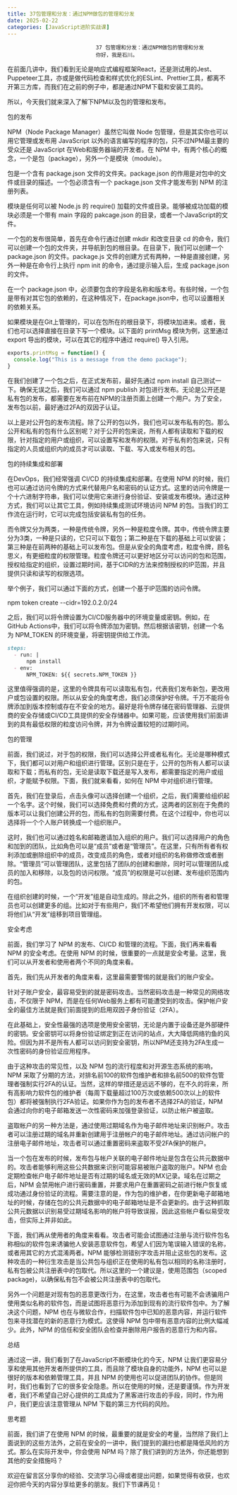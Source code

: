 ```yaml
---
title: 37包管理和分发：通过NPM做包的管理和分发
date: 2025-02-22
categories: [JavaScript进阶实战课]
---
```

```text
                            37 包管理和分发：通过NPM做包的管理和分发
                            你好，我是石川。
```

在前面几讲中，我们看到无论是响应式编程框架React，还是测试用的Jest、Puppeteer工具，亦或是做代码检查和样式优化的ESLint、Prettier工具，都离不开第三方库，而我们在之前的例子中，都是通过NPM下载和安装工具的。

所以，今天我们就来深入了解下NPM以及包的管理和发布。

包的发布

NPM（Node Package Manager）虽然它叫做 Node 包管理，但是其实你也可以用它管理或发布用 JavaScript 以外的语言编写的程序的包，只不过NPM最主要的受众还是 JavaScript 在Web和服务器端的开发者。在 NPM 中，有两个核心的概念，一个是包（package），另外一个是模块（module）。

包是一个含有 package.json 文件的文件夹。package.json 的作用是对包中的文件或目录的描述。一个包必须含有一个 package.json 文件才能发布到 NPM 的注册列表。

模块是任何可以被 Node.js 的 require() 加载的文件或目录。能够被成功加载的模块必须是一个带有 main 字段的 pakcage.json 的目录，或者一个JavaScript的文件。

一个包的发布很简单，首先在命令行通过创建 mkdir 和改变目录 cd 的命令，我们可以创建一个包的文件夹，并导航到包的根目录。在目录下，我们可以创建一个 package.json 的文件。package.js 文件的创建方式有两种，一种是直接创建，另外一种是在命令行上执行 npm init 的命令，通过提示输入后，生成 package.json 的文件。

在一个 package.json 中，必须要包含的字段是名称和版本号。有些时候，一个包是带有对其它包的依赖的，在这种情况下，在package.json中，也可以设置相关的依赖关系。

如果模块是在Git上管理的，可以在包所在的根目录下，将模块加进来。或者，我们也可以选择直接在目录下写一个模块。以下面的 printMsg 模块为例，这里通过 export 导出的模块，可以在其它的程序中通过 require() 导入引用。

```javascript
exports.printMsg = function() {
  console.log("This is a message from the demo package");
}
```


在我们创建了一个包之后，在正式发布前，最好先通过 npm install 自己测试一下。确保无误之后，我们可以通过 npm publish 对包进行发布。无论是公开还是私有包的发布，都需要在发布前在NPM的注册页面上创建一个用户。为了安全，发布包以前，最好通过2FA的双因子认证。

以上是对公开包的发布流程。除了公开的包以外，我们也可以发布私有的包。那么公开和私有的包有什么区别呢？对于公开的包来说，所有人都有读取和下载的权限，针对指定的用户或组织，可以设置写和发布的权限。对于私有的包来说，只有指定的人员或组织内的成员才可以读取、下载、写入或发布相关的包。

包的持续集成和部署

在DevOps，我们经常强调 CI/CD 的持续集成和部署。在使用 NPM 的时候，我们也可以通过访问令牌的方式来代替用户名和密码的认证方式。这里的访问令牌是一个十六进制字符串，我们可以使用它来进行身份验证、安装或发布模块。通过这种方式，我们可以让其它工具，例如持续集成测试环境访问 NPM 的包。当我们的工作流在运行时，它可以完成包括安装私有包的任务。

而令牌又分为两类，一种是传统令牌，另外一种是粒度令牌。其中，传统令牌主要分为3类，一种是只读的，它只可以下载包；第二种是在下载的基础上可以安装；第三种是在前两种的基础上可以发布包。但是从安全的角度考虑，粒度令牌，顾名思义，有更细粒度的权限管理。粒度令牌还可以更好地区分可以访问的包和范围，授权给指定的组织，设置过期时间，基于CIDR的方法来控制授权的IP范围，并且提供只读和读写的权限选项。

举个例子，我们可以通过下面的方式，创建一个基于IP范围的访问令牌。

npm token create --cidr=192.0.2.0/24


之后，我们可以将令牌设置为CI/CD服务器中的环境变量或密钥。例如，在GitHub Actions中，我们可以将令牌添加为密钥。然后根据该密钥，创建一个名为 NPM_TOKEN 的环境变量，将密钥提供给工作流。

```markdown
steps:
  - run: |
      npm install
  - env:
      NPM_TOKEN: ${{ secrets.NPM_TOKEN }}
```


这里值得强调的是，这里的令牌具有可以读取私有包，代表我们发布新包，更改用户或包设置的权限。所以从安全的角度考虑，我们必须保护好令牌。千万不能将令牌添加到版本控制或存在不安全的地方。最好是将令牌存储在密码管理器、云提供商的安全存储或CI/CD工具提供的安全存储器中。如果可能，应该使用我们前面讲到的具有最低权限的粒度访问令牌，并为令牌设置较短的过期时间。

包的管理

前面，我们说过，对于包的权限，我们可以选择公开或者私有化。无论是哪种模式下，我们都可以对用户和组织进行管理。区别只是在于，公开的包所有人都可以读取和下载；而私有的包，无论是读取下载还是写入发布，都需要指定的用户或组织，才能赋予权限。下面，我们就来看看，如何在 NPM 中对组织进行管理。

首先，我们在登录后，点击头像可以选择创建一个组织，之后，我们需要给组织起一个名字。这个时候，我们可以选择免费和付费的方式，这两者的区别在于免费的版本可以让我们创建公开的包，而私有的包则需要付费。在这个过程中，你也可以选择将一个个人账户转换成一个组织账户。

这时，我们也可以通过姓名和邮箱邀请加入组织的用户。我们可以选择用户的角色和加到的团队，比如角色可以是“成员”或者是“管理员”。在这里，只有所有者有权利添加或删除组织中的成员，改变成员的角色，或者对组织的名称做修改或者删除。“管理员”可以管理团队，这里包括了团队的创建和删除，同时可以管理团队成员的加入和移除，以及包的访问权限。“成员”的权限是可以创建、发布组织范围内的包。

在组织创建的时候，一个“开发”组是自动生成的。除此之外，组织的所有者和管理员也可以创建更多的组。比如对于有些用户，我们不希望他们拥有开发权限，可以将他们从“开发”组移到项目管理组。

安全考虑

前面，我们学习了 NPM 的发布、CI/CD 和管理的流程。下面，我们再来看看 NPM 的安全考虑。在使用 NPM 的时候，很重要的一点就是安全考量。这里，我们可以从开发者和使用者两个不同的角度来看。

首先，我们先从开发者的角度来看，这里最需要警惕的就是我们的账户安全。

针对子账户安全，最容易受到的就是密码攻击。当然密码攻击是一种常见的网络攻击，不仅限于 NPM，而是在任何Web服务上都有可能遭受到的攻击。保护帐户安全的最佳方法就是我们前面提到的启用双因子身份验证（2FA）。

在此基础上，安全性最强的选项是使用安全密钥，无论是内置于设备还是外部硬件的密钥。安全密钥可以将身份验证绑定到正在访问的站点，大大降低网络钓鱼的风险。但因为并不是所有人都可以访问到安全密钥，所以NPM还支持为2FA生成一次性密码的身份验证应用程序。

由于这种攻击的常见性，以及 NPM 包的流行程度和对开源生态系统的影响，NPM 采取了分期的方法，对排名前100的软件包维护者和排名前500的软件包管理者强制实行2FA的认证。当然，这样的举措还是远远不够的，在不久的将来，所有高影响力软件包的维护者（每周下载量超过100万次或依赖500次以上的软件包）都将被强制执行2FA验证。如果你作为包的发布者不选择2FA的验证，NPM 会通过向你的电子邮箱发送一次性密码来加强登录验证，以防止帐户被盗取。

盗取帐户的另一种方法是，通过使用过期域名作为电子邮件地址来识别帐户。攻击者可以注册过期的域名并重新创建用于注册帐户的电子邮件地址。通过访问帐户的注册电子邮件地址，攻击者可以通过重置密码来盗取不受2FA保护的帐户。

当一个包在发布的时候，发布包与帐户关联的电子邮件地址是包含在公共元数据中的。攻击者能够利用这些公共数据来识别可能容易被账户盗取的账户。NPM 也会定期检查帐户电子邮件地址是否有过期的域名或无效的MX记录。域名在过期之后，NPM 会禁用帐户进行密码重置，并要求用户在重置密码之前进行帐户恢复或成功通过身份验证的流程。需要注意的是，作为包的维护者，在你更新电子邮箱地址的时候，存储在包的公共元数据中的电子邮箱地址是不会更新的。由于这种抓取公共元数据以识别易受过期域名影响的帐户将导致误报，因此这些帐户看似易受攻击，但实际上并非如此。

下面，我们再从使用者的角度来看看。攻击者可能会试图通过注册与流行软件包名称相似的软件包来诱骗他人安装恶意软件包，希望人们因为笔误输入错误的名称，或者用其它的方式混淆两者。NPM 能够检测错别字攻击并阻止这些包的发布。这种攻击的一种衍生攻击是当公共包与组织正在使用的私有包以相同的名称注册时，私有包被公共注册表中的包取代。所以这里的一个建议是，使用范围包（scoped package)，以确保私有包不会被公共注册表中的包取代。

另外一个问题是对现有包的恶意更改行为，在这里，攻击者也有可能不会诱骗用户使用类似名称的软件包，而是试图将恶意行为添加到现有的流行软件包中。为了解决这个问题，NPM 也在与微软合作，扫描软件包中已知的恶意内容，并运行软件包来寻找潜在的新的恶意行为模式。这使得 NPM 包中带有恶意内容的比例大幅减少。此外，NPM 的信任和安全团队会检查并删除用户报告的恶意行为和内容。

总结

通过这一讲，我们看到了在JavaScript不断模块化的今天，NPM 让我们更容易分享和使用其他开发者所提供的工具，而且除了模块自身的功能外，NPM 也可以是很好的版本和依赖管理工具，并且 NPM 的使用也可以促进团队的协作。但是同时，我们也看到了它的很多安全隐患。所以在使用的时候，还是要谨慎。作为开发者，我们不希望自己好心提供的工具成为了黑客进行攻击的手段，同时，作为用户，我们更应该注意管理从 NPM 下载的第三方代码的风险。

思考题

前面，我们讲了在使用 NPM 的时候，最重要的就是安全的考量，当然除了我们上面说到的这些方法外，之前在安全的一讲中，我们提到的漏扫也都是降低风险的方式。那么在实际开发中，你会使用 NPM 吗？除了我们讲到的方法外，你还能想到其他的安全措施吗？

欢迎在留言区分享你的经验、交流学习心得或者提出问题，如果觉得有收获，也欢迎你把今天的内容分享给更多的朋友。我们下节课再见！

                        
                        
                            